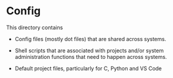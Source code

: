 # Config

This directory contains

* Config files (mostly dot files) that are shared across systems.

* Shell scripts that are associated with projects and/or system administration functions that need to happen across systems.

* Default project files, particularly for C, Python and VS Code
